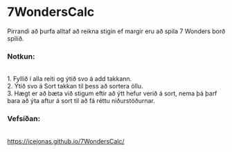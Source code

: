 # 7WondersCalc

Pirrandi að þurfa alltaf að reikna stigin ef margir eru að spila 7 Wonders borð spilið.
<br>
### Notkun:
<br> 1. Fyllið í alla reiti og ýtið svo á add takkann.
<br> 2. Ýtið svo á Sort takkan til þess að sortera öllu.
<br> 3. Hægt er að bæta við stigum eftir að ýtt hefur verið á sort, nema þá þarf bara að ýta aftur á sort til að fá réttu niðurstöðurnar.

### Vefsíðan:
<br> https://icejonas.github.io/7WondersCalc/



